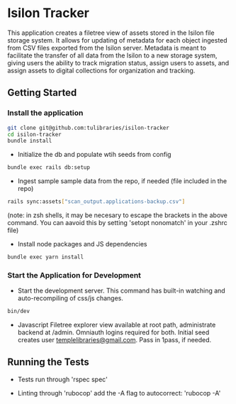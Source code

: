 

# Isilon Tracker

This application creates a filetree view of assets stored in the Isilon file storage system. It allows for updating of 
metadata for each object ingested from CSV files exported from the Isilon server. Metadata is meant to facilitate the 
transfer of all data from the Isilon to a new storage system, giving users the ability to track migration status, assign 
users to assets, and assign assets to digital collections for organization and tracking.

## Getting Started

### Install the application

```bash
git clone git@github.com:tulibraries/isilon-tracker
cd isilon-tracker
bundle install
```

* Initialize the db and populate wtih seeds from config

```bash
bundle exec rails db:setup
```

* Ingest sample sample data from the repo, if needed (file included in the repo)

```bash
rails sync:assets["scan_output.applications-backup.csv"]
```

(note: in zsh shells, it may be necesary to escape the brackets in the above command. You can aavoid this by setting 'setopt nonomatch' in your .zshrc file)

* Install node packages and JS dependencies

```bash
bundle exec yarn install
```

### Start the Application for Development

* Start the development server. This command has built-in watching and auto-recompiling of css/js changes.

```bash
bin/dev
```

* Javascript Filetree explorer view available at root path, administrate backend at /admin. Omniauth logins required for both.
  Initial seed creates user templelibraries@gmail.com. Pass in 1pass, if needed.

## Running the Tests

* Tests run through 'rspec spec'

* Linting through 'rubocop' add the -A flag to autocorrect: 'rubocop -A'
